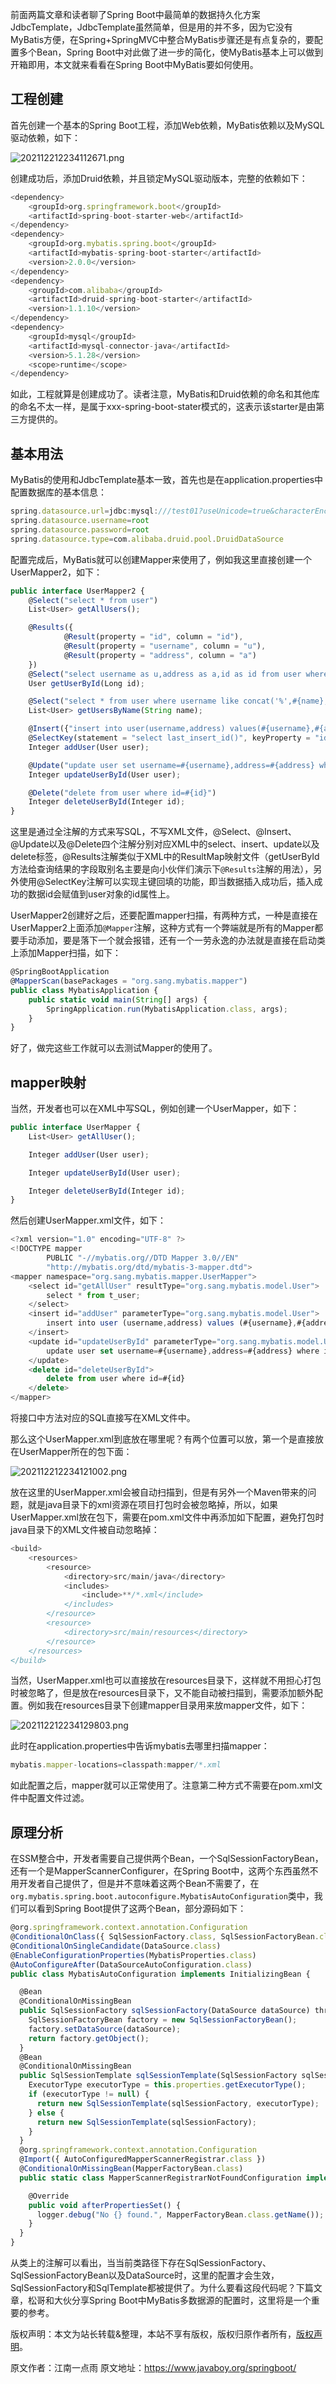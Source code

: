 


前面两篇文章和读者聊了Spring Boot中最简单的数据持久化方案JdbcTemplate，JdbcTemplate虽然简单，但是用的并不多，因为它没有MyBatis方便，在Spring+SpringMVC中整合MyBatis步骤还是有点复杂的，要配置多个Bean，Spring Boot中对此做了进一步的简化，使MyBatis基本上可以做到开箱即用，本文就来看看在Spring Boot中MyBatis要如何使用。

## 工程创建

首先创建一个基本的Spring Boot工程，添加Web依赖，MyBatis依赖以及MySQL驱动依赖，如下：

![202112212234112671.png](https://gitee.com/hezhiyuan007/java-study/raw/master/images/SpringBoot3/42e22c70-70db-47bf-bfbd-83493bd439bd.png)

创建成功后，添加Druid依赖，并且锁定MySQL驱动版本，完整的依赖如下：

```js 
<dependency>
    <groupId>org.springframework.boot</groupId>
    <artifactId>spring-boot-starter-web</artifactId>
</dependency>
<dependency>
    <groupId>org.mybatis.spring.boot</groupId>
    <artifactId>mybatis-spring-boot-starter</artifactId>
    <version>2.0.0</version>
</dependency>
<dependency>
    <groupId>com.alibaba</groupId>
    <artifactId>druid-spring-boot-starter</artifactId>
    <version>1.1.10</version>
</dependency>
<dependency>
    <groupId>mysql</groupId>
    <artifactId>mysql-connector-java</artifactId>
    <version>5.1.28</version>
    <scope>runtime</scope>
</dependency>
```

如此，工程就算是创建成功了。读者注意，MyBatis和Druid依赖的命名和其他库的命名不太一样，是属于xxx-spring-boot-stater模式的，这表示该starter是由第三方提供的。

## 基本用法

MyBatis的使用和JdbcTemplate基本一致，首先也是在application.properties中配置数据库的基本信息：

```js 
spring.datasource.url=jdbc:mysql:///test01?useUnicode=true&characterEncoding=utf-8
spring.datasource.username=root
spring.datasource.password=root
spring.datasource.type=com.alibaba.druid.pool.DruidDataSource
```

配置完成后，MyBatis就可以创建Mapper来使用了，例如我这里直接创建一个UserMapper2，如下：


```js 
public interface UserMapper2 {
    @Select("select * from user")
    List<User> getAllUsers();

    @Results({
            @Result(property = "id", column = "id"),
            @Result(property = "username", column = "u"),
            @Result(property = "address", column = "a")
    })
    @Select("select username as u,address as a,id as id from user where id=#{id}")
    User getUserById(Long id);

    @Select("select * from user where username like concat('%',#{name},'%')")
    List<User> getUsersByName(String name);

    @Insert({"insert into user(username,address) values(#{username},#{address})"})
    @SelectKey(statement = "select last_insert_id()", keyProperty = "id", before = false, resultType = Integer.class)
    Integer addUser(User user);

    @Update("update user set username=#{username},address=#{address} where id=#{id}")
    Integer updateUserById(User user);

    @Delete("delete from user where id=#{id}")
    Integer deleteUserById(Integer id);
}
```

这里是通过全注解的方式来写SQL，不写XML文件，@Select、@Insert、@Update以及@Delete四个注解分别对应XML中的select、insert、update以及delete标签，@Results注解类似于XML中的ResultMap映射文件（getUserById方法给查询结果的字段取别名主要是向小伙伴们演示下`@Results`注解的用法），另外使用@SelectKey注解可以实现主键回填的功能，即当数据插入成功后，插入成功的数据id会赋值到user对象的id属性上。

UserMapper2创建好之后，还要配置mapper扫描，有两种方式，一种是直接在UserMapper2上面添加`@Mapper`注解，这种方式有一个弊端就是所有的Mapper都要手动添加，要是落下一个就会报错，还有一个一劳永逸的办法就是直接在启动类上添加Mapper扫描，如下：

```js 
@SpringBootApplication
@MapperScan(basePackages = "org.sang.mybatis.mapper")
public class MybatisApplication {
    public static void main(String[] args) {
        SpringApplication.run(MybatisApplication.class, args);
    }
}
```

好了，做完这些工作就可以去测试Mapper的使用了。

## mapper映射

当然，开发者也可以在XML中写SQL，例如创建一个UserMapper，如下：

```js 
public interface UserMapper {
    List<User> getAllUser();

    Integer addUser(User user);

    Integer updateUserById(User user);

    Integer deleteUserById(Integer id);
}
```

然后创建UserMapper.xml文件，如下：


```js 
<?xml version="1.0" encoding="UTF-8" ?>
<!DOCTYPE mapper
        PUBLIC "-//mybatis.org//DTD Mapper 3.0//EN"
        "http://mybatis.org/dtd/mybatis-3-mapper.dtd">
<mapper namespace="org.sang.mybatis.mapper.UserMapper">
    <select id="getAllUser" resultType="org.sang.mybatis.model.User">
        select * from t_user;
    </select>
    <insert id="addUser" parameterType="org.sang.mybatis.model.User">
        insert into user (username,address) values (#{username},#{address});
    </insert>
    <update id="updateUserById" parameterType="org.sang.mybatis.model.User">
        update user set username=#{username},address=#{address} where id=#{id}
    </update>
    <delete id="deleteUserById">
        delete from user where id=#{id}
    </delete>
</mapper>
```

将接口中方法对应的SQL直接写在XML文件中。

那么这个UserMapper.xml到底放在哪里呢？有两个位置可以放，第一个是直接放在UserMapper所在的包下面：

![202112212234121002.png](https://gitee.com/hezhiyuan007/java-study/raw/master/images/SpringBoot3/ba06ed99-8b6e-4550-afbb-895271a37cb8.png)

放在这里的UserMapper.xml会被自动扫描到，但是有另外一个Maven带来的问题，就是java目录下的xml资源在项目打包时会被忽略掉，所以，如果UserMapper.xml放在包下，需要在pom.xml文件中再添加如下配置，避免打包时java目录下的XML文件被自动忽略掉：

```js 
<build>
    <resources>
        <resource>
            <directory>src/main/java</directory>
            <includes>
                <include>**/*.xml</include>
            </includes>
        </resource>
        <resource>
            <directory>src/main/resources</directory>
        </resource>
    </resources>
</build>
```

当然，UserMapper.xml也可以直接放在resources目录下，这样就不用担心打包时被忽略了，但是放在resources目录下，又不能自动被扫描到，需要添加额外配置。例如我在resources目录下创建mapper目录用来放mapper文件，如下：

![202112212234129803.png](https://gitee.com/hezhiyuan007/java-study/raw/master/images/SpringBoot3/a1a2b97c-f5a2-4e21-9561-d598a9bab591.png)

此时在application.properties中告诉mybatis去哪里扫描mapper：

```js 
mybatis.mapper-locations=classpath:mapper/*.xml
```

如此配置之后，mapper就可以正常使用了。注意第二种方式不需要在pom.xml文件中配置文件过滤。

## 原理分析

在SSM整合中，开发者需要自己提供两个Bean，一个SqlSessionFactoryBean，还有一个是MapperScannerConfigurer，在Spring Boot中，这两个东西虽然不用开发者自己提供了，但是并不意味着这两个Bean不需要了，在`org.mybatis.spring.boot.autoconfigure.MybatisAutoConfiguration`类中，我们可以看到Spring Boot提供了这两个Bean，部分源码如下：

```js 
@org.springframework.context.annotation.Configuration
@ConditionalOnClass({ SqlSessionFactory.class, SqlSessionFactoryBean.class })
@ConditionalOnSingleCandidate(DataSource.class)
@EnableConfigurationProperties(MybatisProperties.class)
@AutoConfigureAfter(DataSourceAutoConfiguration.class)
public class MybatisAutoConfiguration implements InitializingBean {

  @Bean
  @ConditionalOnMissingBean
  public SqlSessionFactory sqlSessionFactory(DataSource dataSource) throws Exception {
    SqlSessionFactoryBean factory = new SqlSessionFactoryBean();
    factory.setDataSource(dataSource);
    return factory.getObject();
  }
  @Bean
  @ConditionalOnMissingBean
  public SqlSessionTemplate sqlSessionTemplate(SqlSessionFactory sqlSessionFactory) {
    ExecutorType executorType = this.properties.getExecutorType();
    if (executorType != null) {
      return new SqlSessionTemplate(sqlSessionFactory, executorType);
    } else {
      return new SqlSessionTemplate(sqlSessionFactory);
    }
  }
  @org.springframework.context.annotation.Configuration
  @Import({ AutoConfiguredMapperScannerRegistrar.class })
  @ConditionalOnMissingBean(MapperFactoryBean.class)
  public static class MapperScannerRegistrarNotFoundConfiguration implements InitializingBean {

    @Override
    public void afterPropertiesSet() {
      logger.debug("No {} found.", MapperFactoryBean.class.getName());
    }
  }
}
```

从类上的注解可以看出，当当前类路径下存在SqlSessionFactory、 SqlSessionFactoryBean以及DataSource时，这里的配置才会生效，SqlSessionFactory和SqlTemplate都被提供了。为什么要看这段代码呢？下篇文章，松哥和大伙分享Spring Boot中MyBatis多数据源的配置时，这里将是一个重要的参考。

版权声明：本文为站长转载&整理，本站不享有版权，版权归原作者所有，[版权声明](https://gitee.com/hezhiyuan007/java-notes/raw/master/disclaimer.md)。




原文作者：江南一点雨 原文地址：https://www.javaboy.org/springboot/
